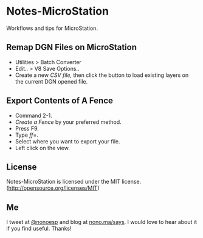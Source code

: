 # Notes-MicroStation
Workflows and tips for MicroStation.

## Remap DGN Files on MicroStation

* Utilities > Batch Converter
* Edit.. > V8 Save Options..
* Create a new *CSV file,* then click the button to load existing layers on the current DGN opened file.

## Export Contents of A Fence

* Command 2-1.
* *Create a Fence* by your preferred method.
* Press F9.
* Type *ff=*.
* Select where you want to export your file.
* Left click on the view.

## License

Notes-MicroStation is licensed under the MIT license. (http://opensource.org/licenses/MIT)

## Me

I tweet at [@nonoesp](http://www.twitter.com/nonoesp) and blog at [nono.ma/says](http://nono.ma/says). I would love to hear about it if you find useful. Thanks!